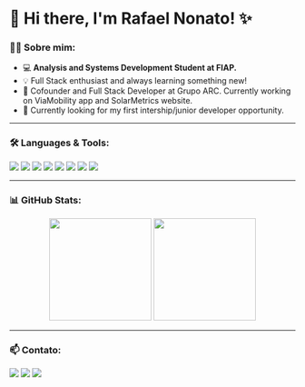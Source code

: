 # 👋 Hi there, I'm Rafael Nonato! ✨

### 👩‍💻 Sobre mim:
- 💻 **Analysis and Systems Development Student at FIAP.**
- 💡 Full Stack enthusiast and always learning something new!
- 🤖 Cofounder and Full Stack Developer at Grupo ARC. Currently working on ViaMobility app and SolarMetrics website.
- 💼 Currently looking for my first intership/junior developer opportunity.

---

### 🛠️ Languages & Tools:
<div>
<img src="https://img.shields.io/badge/-React-FFFFFF?style=for-the-badge&logo=react&logoColor=61DAFB" />
<img src="https://img.shields.io/badge/-Node.js-339933?style=for-the-badge&logo=node.js&logoColor=white" />
<img src="https://img.shields.io/badge/-TypeScript-3178C6?style=for-the-badge&logo=typescript&logoColor=white" />
<img src="https://img.shields.io/badge/-Python-3776AB?style=for-the-badge&logo=python&logoColor=white" />
<img src="https://img.shields.io/badge/-JavaScript-F7DF1E?style=for-the-badge&logo=javascript&logoColor=black" />
<img src="https://img.shields.io/badge/-Java-007396?style=for-the-badge&logo=java&logoColor=white" />
<img src="https://img.shields.io/badge/-HTML5-E34F26?style=for-the-badge&logo=html5&logoColor=white" />
<img src="https://img.shields.io/badge/-CSS3-1572B6?style=for-the-badge&logo=css3&logoColor=white" />
</div>

---

### 📊 GitHub Stats:
<div align="center">
  <img height="180em" src="https://github-readme-stats.vercel.app/api?username=rciteli&show_icons=true&theme=radical&count_private=true" />
  <img height="180em" src="https://github-readme-stats.vercel.app/api/top-langs/?username=rciteli&layout=compact&langs_count=7&theme=radical" />
</div>

---

### 📫 Contato:
<div>
<a href="https://www.linkedin.com/in/rafael-nonato-a57202167/" target="_blank"><img src="https://img.shields.io/badge/-LinkedIn-0077B5?style=for-the-badge&logo=linkedin&logoColor=white"></a>
<a href="https://www.instagram.com/rafaeldesanzio" target="_blank"><img src="https://img.shields.io/badge/-Instagram-E4405F?style=for-the-badge&logo=instagram&logoColor=white"></a>
<a href="mailto:rciteli@gmail.com" target="_blank"><img src="https://img.shields.io/badge/-Gmail-D14836?style=for-the-badge&logo=gmail&logoColor=white"></a>
</div>
